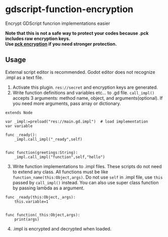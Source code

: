 # gdscript-function-encryption
Encrypt GDScript funcrion implementations easier  

__Note that this is not a safe way to protect your codes because .pck includes raw encryption keys.__  
__Use [pck encryption](https://docs.godotengine.org/en/stable/contributing/development/compiling/compiling_with_script_encryption_key.html) if you need stronger protection.__

## Usage
External script editor is recommended. Godot editor does not recognize .impl as a text file.
1. Activate this plugin. `res://secret` and encryption keys are generated.
2. Write function definitions and variables etc... to .gd file.
`call_impl()` accepts 3 arguments: method name, object, and arguments(optional).
If you need more arguments, pass array or dictionary.
```gdscript
extends Node

var _impl:=preload("res://main.gd.impl")  # load implementation
var variable

func _ready():
    _impl.call_impl("_ready",self)


func function(greetings:String):
    _impl.call_impl("function",self,"hello")
```
3. Write function implementations to .impl files.
These scripts do not need to extend any class.
All functions must be like `function_name(this:Object,args)`.
Do not use `self` in .impl file, use `this` passed by `call_impl()` instead.
You can also use super class function by passing lambda as a argument.
```gdscript
func _ready(this:Object,_args):
    this.variable=1


func function(_this:Object,args):
    print(args)
```
4. .impl is encrypted and decrypted when loaded.
